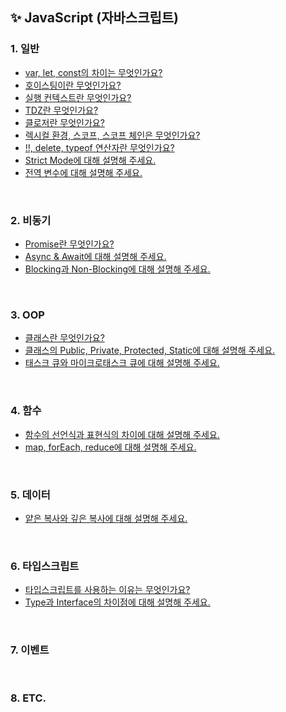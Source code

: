 ## ✨ JavaScript (자바스크립트)

### 1. 일반
- [var, let, const의 차이는 무엇인가요?](https://github.com/dev-junehee/front-interview-questions-archive/blob/main/JavaScript%20/var%2C%20let%2C%20const%EC%9D%98%20%EC%B0%A8%EC%9D%B4%EB%8A%94%20%EB%AC%B4%EC%97%87%EC%9D%B8%EA%B0%80%EC%9A%94%3F.md)
- [호이스팅이란 무엇인가요?](https://github.com/dev-junehee/front-interview-questions-archive/blob/main/JavaScript%20/%ED%98%B8%EC%9D%B4%EC%8A%A4%ED%8C%85%EC%9D%B4%EB%9E%80%20%EB%AC%B4%EC%97%87%EC%9D%B8%EA%B0%80%EC%9A%94%3F.md)
- [실행 컨텍스트란 무엇인가요?](https://github.com/dev-junehee/front-interview-questions-archive/blob/main/JavaScript%20/%EC%8B%A4%ED%96%89%20%EC%BB%A8%ED%85%8D%EC%8A%A4%ED%8A%B8%EB%9E%80%20%EB%AC%B4%EC%97%87%EC%9D%B8%EA%B0%80%EC%9A%94%3F.md)
- [TDZ란 무엇인가요?](https://github.com/dev-junehee/front-interview-questions-archive/blob/main/JavaScript%20/TDZ%EB%9E%80%20%EB%AC%B4%EC%97%87%EC%9D%B8%EA%B0%80%EC%9A%94%3F.md)
- [클로저란 무엇인가요?](https://github.com/dev-junehee/front-interview-questions-archive/blob/main/JavaScript%20/%ED%81%B4%EB%A1%9C%EC%A0%80%EB%9E%80%20%EB%AC%B4%EC%97%87%EC%9D%B8%EA%B0%80%EC%9A%94%3F.md)
- [렉시컬 환경, 스코프, 스코프 체인은 무엇인가요?](https://github.com/dev-junehee/front-interview-questions-archive/blob/main/JavaScript%20/%EB%A0%89%EC%8B%9C%EC%BB%AC%20%ED%99%98%EA%B2%BD%2C%20%EC%8A%A4%EC%BD%94%ED%94%84%2C%20%EC%8A%A4%EC%BD%94%ED%94%84%20%EC%B2%B4%EC%9D%B8%EC%9D%80%20%EB%AC%B4%EC%97%87%EC%9D%B8%EA%B0%80%EC%9A%94%3F.md)
- [!!, delete, typeof 연산자란 무엇인가요?](https://github.com/dev-junehee/front-interview-questions-archive/blob/main/JavaScript%20/!!,%20delete,%20typeof%20%EC%97%B0%EC%82%B0%EC%9E%90%EB%9E%80%20%EB%AC%B4%EC%97%87%EC%9D%B8%EA%B0%80%EC%9A%94%3F.md)
- [Strict Mode에 대해 설명해 주세요.](https://github.com/dev-junehee/front-interview-questions-archive/blob/main/JavaScript%20/Strict%20Mode%EC%97%90%20%EB%8C%80%ED%95%B4%20%EC%84%A4%EB%AA%85%ED%95%B4%20%EC%A3%BC%EC%84%B8%EC%9A%94.md)
- [전역 변수에 대해 설명해 주세요.](https://github.com/dev-junehee/front-interview-questions-archive/blob/main/JavaScript%20/%EC%A0%84%EC%97%AD%20%EB%B3%80%EC%88%98%EC%97%90%20%EB%8C%80%ED%95%B4%20%EC%84%A4%EB%AA%85%ED%95%B4%20%EC%A3%BC%EC%84%B8%EC%9A%94.md)

<br />

### 2. 비동기
- [Promise란 무엇인가요?](https://github.com/dev-junehee/front-interview-questions-archive/blob/main/JavaScript%20/Promise%EB%9E%80%20%EB%AC%B4%EC%97%87%EC%9D%B8%EA%B0%80%EC%9A%94%3F.md)
- [Async & Await에 대해 설명해 주세요.](https://github.com/dev-junehee/front-interview-questions-archive/blob/main/JavaScript%20/Async%20%26%20%20Await%EC%97%90%20%EB%8C%80%ED%95%B4%20%EC%84%A4%EB%AA%85%ED%95%B4%20%EC%A3%BC%EC%84%B8%EC%9A%94.md)
- [Blocking과 Non-Blocking에 대해 설명해 주세요.](https://github.com/dev-junehee/front-interview-questions-archive/blob/main/JavaScript%20/Blocking%EA%B3%BC%20Non-Blocking%EC%97%90%20%EB%8C%80%ED%95%B4%20%EC%84%A4%EB%AA%85%ED%95%B4%20%EC%A3%BC%EC%84%B8%EC%9A%94.md)

<br />

### 3. OOP
- [클래스란 무엇인가요?](https://github.com/dev-junehee/front-interview-questions-archive/blob/main/JavaScript%20/%ED%81%B4%EB%9E%98%EC%8A%A4%EB%9E%80%20%EB%AC%B4%EC%97%87%EC%9D%B8%EA%B0%80%EC%9A%94%3F.md)
- [클래스의 Public, Private, Protected, Static에 대해 설명해 주세요.](https://github.com/dev-junehee/front-interview-questions-archive/blob/main/JavaScript%20/%ED%81%B4%EB%9E%98%EC%8A%A4%EC%9D%98%20Public%2C%20Private%2C%20Protected%2C%20Static%EC%97%90%20%EB%8C%80%ED%95%B4%20%EC%84%A4%EB%AA%85%ED%95%B4%20%EC%A3%BC%EC%84%B8%EC%9A%94.md)
- [태스크 큐와 마이크로태스크 큐에 대해 설명해 주세요.](https://github.com/dev-junehee/front-interview-questions-archive/blob/main/JavaScript%20/%ED%83%9C%EC%8A%A4%ED%81%AC%20%ED%81%90%EC%99%80%20%EB%A7%88%EC%9D%B4%ED%81%AC%EB%A1%9C%20%ED%83%9C%EC%8A%A4%ED%81%AC%20%ED%81%90%EC%97%90%20%EB%8C%80%ED%95%B4%20%EC%84%A4%EB%AA%85%ED%95%B4%20%EC%A3%BC%EC%84%B8%EC%9A%94.md)

<br />

### 4. 함수
- [함수의 선언식과 표현식의 차이에 대해 설명해 주세요.](https://github.com/dev-junehee/front-interview-questions-archive/blob/main/JavaScript%20/%ED%95%A8%EC%88%98%EC%9D%98%20%EC%84%A0%EC%96%B8%EC%8B%9D%EA%B3%BC%20%ED%91%9C%ED%98%84%EC%8B%9D%EC%9D%98%20%EC%B0%A8%EC%9D%B4%EC%97%90%20%EB%8C%80%ED%95%B4%20%EC%84%A4%EB%AA%85%ED%95%B4%20%EC%A3%BC%EC%84%B8%EC%9A%94.md)
- [map, forEach, reduce에 대해 설명해 주세요.]()

<br />

### 5. 데이터
- [얕은 복사와 깊은 복사에 대해 설명해 주세요.](https://github.com/dev-junehee/front-interview-questions-archive/blob/main/JavaScript%20/%EC%96%95%EC%9D%80%20%EB%B3%B5%EC%82%AC%EC%99%80%20%EA%B9%8A%EC%9D%80%20%EB%B3%B5%EC%82%AC%EC%97%90%20%EB%8C%80%ED%95%B4%20%EC%84%A4%EB%AA%85%ED%95%B4%20%EC%A3%BC%EC%84%B8%EC%9A%94.md)

<br />

### 6. 타입스크립트
- [타입스크립트를 사용하는 이유는 무엇인가요?](https://github.com/dev-junehee/front-interview-questions-archive/blob/main/JavaScript%20/%ED%83%80%EC%9E%85%EC%8A%A4%ED%81%AC%EB%A6%BD%ED%8A%B8%EB%A5%BC%20%EC%82%AC%EC%9A%A9%ED%95%98%EB%8A%94%20%EC%9D%B4%EC%9C%A0%EB%8A%94%20%EB%AC%B4%EC%97%87%EC%9D%B8%EA%B0%80%EC%9A%94%3F.md)
- [Type과 Interface의 차이점에 대해 설명해 주세요.](https://github.com/dev-junehee/front-interview-questions-archive/blob/main/JavaScript%20/Type%EA%B3%BC%20Interface%EC%9D%98%20%EC%B0%A8%EC%9D%B4%EC%A0%90%EC%97%90%20%EB%8C%80%ED%95%B4%20%EC%84%A4%EB%AA%85%ED%95%B4%20%EC%A3%BC%EC%84%B8%EC%9A%94.md)

<br />

### 7. 이벤트

<br />

### 8. ETC.
